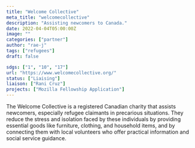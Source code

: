 ```yaml
---
title: "Welcome Collective"
meta_title: "welcomecollective"
description: "Assisting newcomers to Canada."
date: 2022-04-04T05:00:00Z
image: ""
categories: ["partner"]
author: "rae-j"
tags: ["refugees"]
draft: false

sdgs: ["1", "10", "17"]
url: "https://www.welcomecollective.org/"
status: ["Liaising"]
liaison: ["Rani Cruz"]
projects: ["Mozilla Fellowship Application"]
---
```


The Welcome Collective is a registered Canadian charity that assists newcomers, especially refugee claimants in precarious situations. They reduce the stress and isolation faced by these individuals by providing essential goods like furniture, clothing, and household items, and by connecting them with local volunteers who offer practical information and social service guidance.
